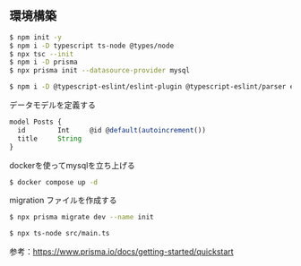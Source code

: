 
## 環境構築
```bash
$ npm init -y
$ npm i -D typescript ts-node @types/node
$ npx tsc --init
$ npm i -D prisma
$ npx prisma init --datasource-provider mysql

$ npm i -D @typescript-eslint/eslint-plugin @typescript-eslint/parser eslint eslint-config-prettier prettier
```

データモデルを定義する
```ts
model Posts {
  id        Int     @id @default(autoincrement())
  title     String
}
```

dockerを使ってmysqlを立ち上げる
```bash
$ docker compose up -d
```

migration ファイルを作成する
```bash
$ npx prisma migrate dev --name init

$ npx ts-node src/main.ts
```

参考：https://www.prisma.io/docs/getting-started/quickstart
